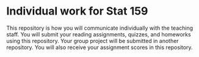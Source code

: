 # Individual work for Stat 159

This repository is how you will communicate individually with the teaching
staff.  You will submit your reading assignments, quizzes, and homeworks using
this repository.  Your group project will be submitted in another repository.
You will also receive your assignment scores in this repository.
